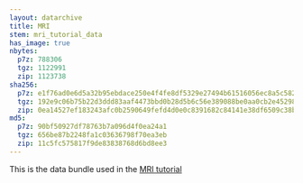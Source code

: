 ```yaml
---
layout: datarchive
title: MRI
stem: mri_tutorial_data
has_image: true
nbytes:
  p7z: 788306
  tgz: 1122991
  zip: 1123738
sha256:
  p7z: e1f76ad0e6d5a32b95ebdace250e4f4fe8df5329e27494b61516056ec8a5c582
  tgz: 192e9c06b75b22d3ddd83aaf4473bbd0b28d5b6c56e389088be0aa0cb2e45298
  zip: 0ea14527ef183243afc0b2590649fefd4d0e0c8391682c84141e38df6509c38b
md5:
  p7z: 90bf50927df78763b7a096d4f0ea24a1
  tgz: 656be87b2248fa1c03636798f70ea3eb
  zip: 11c5fc575817f9de83838768d6bd8ee3
---
```

This is the data bundle used in the
[MRI tutorial](https://visit-sphinx-github-user-manual.readthedocs.io/en/develop/tutorials/MRI.html)
